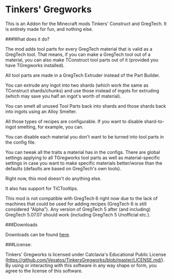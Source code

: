 Tinkers' Gregworks
==================

This is an Addon for the Minecraft mods Tinkers' Construct and GregTech. It is entirely made for fun, and nothing else.

###What does it do?

The mod adds tool parts for every GregTech material that is valid as a GregTech tool. That means, if you can make a GregTech tool out of a material, you can also make TConstruct tool parts out of it (provided you have TGregworks installed).

All tool parts are made in a GregTech Extruder instead of the Part Builder.

You can extrude any ingot into two shards (which work the same as TConstruct shards/chunks) and use those instead of ingots for extruding (which may save you half an ingot's worth of material).

You can smelt all unused Tool Parts back into shards and those shards back into ingots using an Alloy Smelter.

All those types of recipes are configurable. If you want to disable shard-to-ingot smelting, for example, you can.

You can disable each material you don't want to be turned into tool parts in the config file.

You can tweak all the traits a material has in the configs. There are global settings applying to all TGregworks tool parts as well as material-specific settings in case you want to make specific materials better/worse than the defaults (defaults are based on GregTech's own tools).

Right now, this mod doesn't do anything else.

It also has support for TiCTooltips.

This mod is not compatible with GregTech 6 right now due to the lack of machines that could be used for adding recipes (GregTech 6 is still considered "Alpha"). Any version of GregTech 5 after (and including) GregTech 5.07.07 should work (including GregTech 5 Unofficial etc.).

###Downloads

Downloads can be found [here](http://files.vex.tty.sh/TGregworks/).

###License:

Tinkers' Gregworks is licensed under Calclavia's Educational Public License (https://github.com/Vexatos/TinkersGregworks/blob/master/LICENSE.md/). By using or interacting with this software in any way shape or form, you agree to the license of this software.
